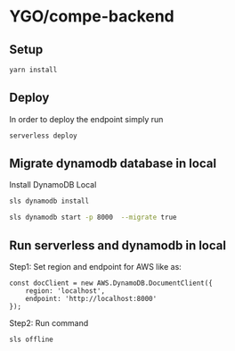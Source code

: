 # YGO/compe-backend

## Setup

```bash
yarn install
```

## Deploy

In order to deploy the endpoint simply run

```bash
serverless deploy
```

## Migrate dynamodb database in local

Install DynamoDB Local 
```bash
sls dynamodb install
```

```bash
sls dynamodb start -p 8000  --migrate true
```

## Run serverless and dynamodb in local

Step1: Set region and endpoint for AWS like as:

```
const docClient = new AWS.DynamoDB.DocumentClient({
    region: 'localhost',
    endpoint: 'http://localhost:8000'
});
```

Step2: Run command
```bash
sls offline
```

